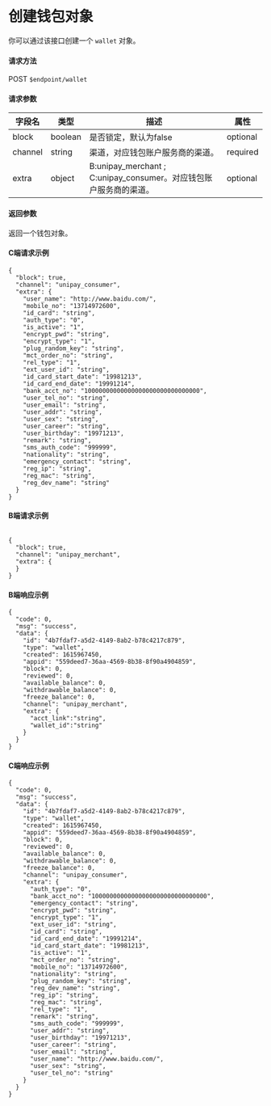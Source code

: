 # 创建钱包对象

你可以通过该接口创建一个 `wallet` 对象。

#### 请求方法

POST `$endpoint/wallet`

#### 请求参数

| 字段名         | 类型        | 描述                                                         | 属性          |
| -------------- | ----------- | ------------------------------------------------------------ | ------------- |
| block | boolean | 是否锁定，默认为false | optional |
| channel | string | 渠道，对应钱包账户服务商的渠道。 | required |
| extra           | object      | B:unipay_merchant ; C:unipay_consumer。对应钱包账户服务商的渠道。              | optional      |

#### 返回参数

返回一个钱包对象。

#### C端请求示例
```jsonc
{
  "block": true,
  "channel": "unipay_consumer",
  "extra": {
    "user_name": "http://www.baidu.com/",
    "mobile_no": "13714972600",
    "id_card": "string",
    "auth_type": "0",
    "is_active": "1",
    "encrypt_pwd": "string",
    "encrypt_type": "1",
    "plug_random_key": "string",
    "mct_order_no": "string",
    "rel_type": "1",
    "ext_user_id": "string",
    "id_card_start_date": "19981213",
    "id_card_end_date": "19991214",
    "bank_acct_no": "10000000000000000000000000000000",
    "user_tel_no": "string",
    "user_email": "string",
    "user_addr": "string",
    "user_sex": "string",
    "user_career": "string",
    "user_birthday": "19971213",
    "remark": "string",
    "sms_auth_code": "999999",
    "nationality": "string",
    "emergency_contact": "string",
    "reg_ip": "string",
    "reg_mac": "string",
    "reg_dev_name": "string"
  }
}
```

#### B端请求示例
```jsonc

{
  "block": true,
  "channel": "unipay_merchant",
  "extra": {
  }
}

```

#### B端响应示例


```jsonc
{
  "code": 0,
  "msg": "success",
  "data": {
    "id": "4b7fdaf7-a5d2-4149-8ab2-b78c4217c879",
    "type": "wallet",
    "created": 1615967450,
    "appid": "559deed7-36aa-4569-8b38-8f90a4904859",
    "block": 0,
    "reviewed": 0,
    "available_balance": 0,
    "withdrawable_balance": 0,
    "freeze_balance": 0,
    "channel": "unipay_merchant",
    "extra": {
      "acct_link":"string",
      "wallet_id":"string"
    }
  }
}
```


#### C端响应示例

```jsonc
{
  "code": 0,
  "msg": "success",
  "data": {
    "id": "4b7fdaf7-a5d2-4149-8ab2-b78c4217c879",
    "type": "wallet",
    "created": 1615967450,
    "appid": "559deed7-36aa-4569-8b38-8f90a4904859",
    "block": 0,
    "reviewed": 0,
    "available_balance": 0,
    "withdrawable_balance": 0,
    "freeze_balance": 0,
    "channel": "unipay_consumer",
    "extra": {
      "auth_type": "0",
      "bank_acct_no": "10000000000000000000000000000000",
      "emergency_contact": "string",
      "encrypt_pwd": "string",
      "encrypt_type": "1",
      "ext_user_id": "string",
      "id_card": "string",
      "id_card_end_date": "19991214",
      "id_card_start_date": "19981213",
      "is_active": "1",
      "mct_order_no": "string",
      "mobile_no": "13714972600",
      "nationality": "string",
      "plug_random_key": "string",
      "reg_dev_name": "string",
      "reg_ip": "string",
      "reg_mac": "string",
      "rel_type": "1",
      "remark": "string",
      "sms_auth_code": "999999",
      "user_addr": "string",
      "user_birthday": "19971213",
      "user_career": "string",
      "user_email": "string",
      "user_name": "http://www.baidu.com/",
      "user_sex": "string",
      "user_tel_no": "string"
    }
  }
}
```
